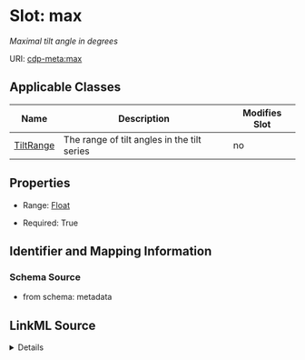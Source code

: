 # Slot: max


_Maximal tilt angle in degrees_



URI: [cdp-meta:max](metadatamax)



<!-- no inheritance hierarchy -->




## Applicable Classes

| Name | Description | Modifies Slot |
| --- | --- | --- |
[TiltRange](TiltRange.md) | The range of tilt angles in the tilt series |  no  |







## Properties

* Range: [Float](Float.md)

* Required: True





## Identifier and Mapping Information







### Schema Source


* from schema: metadata




## LinkML Source

<details>
```yaml
name: max
description: Maximal tilt angle in degrees
from_schema: metadata
exact_mappings:
- cdp-common:tiltseries_tilt_max
rank: 1000
alias: max
owner: TiltRange
domain_of:
- TiltRange
range: float
required: true
inlined: true
inlined_as_list: true
unit:
  symbol: °
  descriptive_name: degrees

```
</details>
